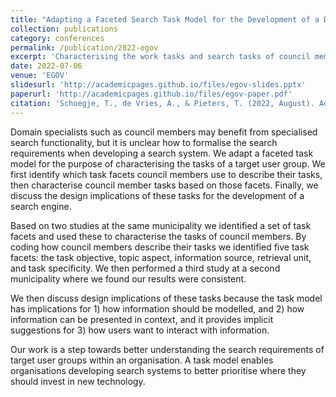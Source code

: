 ```yaml
---
title: "Adapting a Faceted Search Task Model for the Development of a Domain-Specific Council Information Search Engine"
collection: publications
category: conferences
permalink: /publication/2022-egov
excerpt: 'Characterising the work tasks and search tasks of council members to develop domain-specific search functionality'
date: 2022-07-06
venue: 'EGOV'
slidesurl: 'http://academicpages.github.io/files/egov-slides.pptx'
paperurl: 'http://academicpages.github.io/files/egov-paper.pdf'
citation: 'Schoegje, T., de Vries, A., & Pieters, T. (2022, August). Adapting a Faceted Search Task Model for the Development of a Domain-Specific Council Information Search Engine. In International Conference on Electronic Government (pp. 402-418). Cham: Springer International Publishing.'
---
```

Domain specialists such as council members may benefit from specialised search functionality, but it is unclear how to formalise the search requirements when developing a search system. We adapt a faceted task model for the purpose of characterising the tasks of a target user group. We first identify which task facets council members use to describe their tasks, then characterise council member tasks based on those facets. Finally, we discuss the design implications of these tasks for the development of a search engine.

Based on two studies at the same municipality we identified a set of task facets and used these to characterise the tasks of council members. By coding how council members describe their tasks we identified five task facets: the task objective, topic aspect, information source, retrieval unit, and task specificity. We then performed a third study at a second municipality where we found our results were consistent.

We then discuss design implications of these tasks because the task model has implications for 1) how information should be modelled, and 2) how information can be presented in context, and it provides implicit suggestions for 3) how users want to interact with information.

Our work is a step towards better understanding the search requirements of target user groups within an organisation. A task model enables organisations developing search systems to better prioritise where they should invest in new technology.
